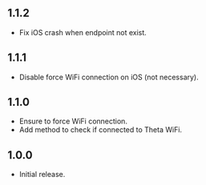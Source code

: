 ## 1.1.2

* Fix iOS crash when endpoint not exist.

## 1.1.1

* Disable force WiFi connection on iOS (not necessary).

## 1.1.0

* Ensure to force WiFi connection.
* Add method to check if connected to Theta WiFi.

## 1.0.0

* Initial release.
